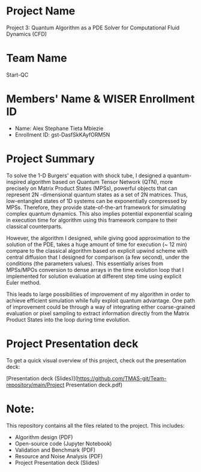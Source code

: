 # Project Name

Project 3: Quantum Algorithm as a PDE Solver for Computational Fluid Dynamics (CFD)


# Team Name

Start-QC


# Members' Name & WISER Enrollment ID

- Name: Alex Stephane Tieta Mbiezie
- Enrollment ID: gst-DasfSkKAyfORM5N


# Project Summary

To solve the 1-D Burgers' equation with shock tube, I designed a quantum-inspired algorithm based on Quantum Tensor Network (QTN), more precisely on Matrix Product States (MPSs), powerful objects that can represent 2N -dimensional quantum states as a set of 2N matrices. Thus, low-entangled states of 1D systems can be exponentially compressed by MPSs. Therefore, they provide state-of-the-art framework for simulating complex quantum dynamics. This also implies potential exponential scaling in execution time for algorithm using this framework compare to their classical counterparts. 

However, the algorithm I designed, while giving good approximation to the solution of the PDE, takes a huge amount of time for execution (~ 12 min) compare to the classical algorithm based on explicit upwind scheme with central diffusion that I designed for comparison (a few second), under the conditions (the parameters values). This essentially arises from MPSs/MPOs conversion to dense arrays in the time evolution loop that I implemented for solution evaluation at different step time using explicit Euler method. 

This leads to large possibilities of improvement of my algorithm in order to achieve efficient simulation while fully exploit quantum advantage. One path of improvement could be through a way of integrating either coarse-grained evaluation or pixel sampling to extract information directly from the Matrix Product States into the loop during time evolution.  


# Project Presentation deck

To get a quick visual overview of this project, check out the presentation deck:

[Presentation deck (Slides)](https://github.com/TMAS-git/Team-repository/main/Project Presentation deck.pdf)


# Note:
This repository contains all the files related to the project. This includes:

- Algorithm design (PDF)
- Open-source code (Jupyter Notebook)
- Validation and Benchmark (PDF)
- Resource and Noise Analysis (PDF)
- Project Presentation deck (Slides)
